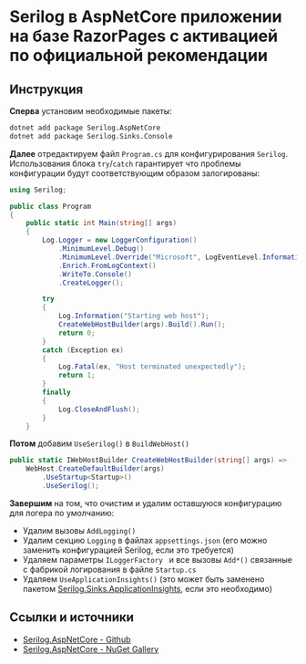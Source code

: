 ﻿# Serilog в AspNetCore приложении на базе RazorPages с активацией по официальной рекомендации

## Инструкция

**Сперва** установим необходимые пакеты: 

```bash
dotnet add package Serilog.AspNetCore
dotnet add package Serilog.Sinks.Console
```

**Далее** отредактируем файл `Program.cs` для конфигурирования `Serilog`.
Использования блока `try`/`catch` гарантирует что проблемы конфигурации будут соответствующим образом залогированы:

```csharp
using Serilog;

public class Program
{
    public static int Main(string[] args)
    {
        Log.Logger = new LoggerConfiguration()
            .MinimumLevel.Debug()
            .MinimumLevel.Override("Microsoft", LogEventLevel.Information)
            .Enrich.FromLogContext()
            .WriteTo.Console()
            .CreateLogger();

        try
        {
            Log.Information("Starting web host");
            CreateWebHostBuilder(args).Build().Run();
            return 0;
        }
        catch (Exception ex)
        {
            Log.Fatal(ex, "Host terminated unexpectedly");
            return 1;
        }
        finally
        {
            Log.CloseAndFlush();
        }
    }
```

**Потом** добавим `UseSerilog()` в `BuildWebHost()`

```csharp
public static IWebHostBuilder CreateWebHostBuilder(string[] args) =>
    WebHost.CreateDefaultBuilder(args)
        .UseStartup<Startup>()
        .UseSerilog();
```

**Завершим** на том, что очистим и удалим оставшуюся конфигурацию для логера по умолчанию:

* Удалим вызовы `AddLogging()`
* Удалим секцию `Logging` в файлах `appsettings.json` (его можно заменить конфигурацией Serilog, если это требуется)
* Удаляем параметры `ILoggerFactory ` и все вызовы `Add*()` связанные с фабрикой логирования в файле `Startup.cs`
* Удаляем `UseApplicationInsights()` (это может быть заменено пакетом [Serilog.Sinks.ApplicationInsights](https://github.com/serilog/serilog-sinks-applicationinsights), если это необходимо)

## Ссылки и источники

* [Serilog.AspNetCore - Github](https://github.com/serilog/serilog-aspnetcore)
* [Serilog.AspNetCore - NuGet Gallery](https://www.nuget.org/packages/Serilog.AspNetCore)
